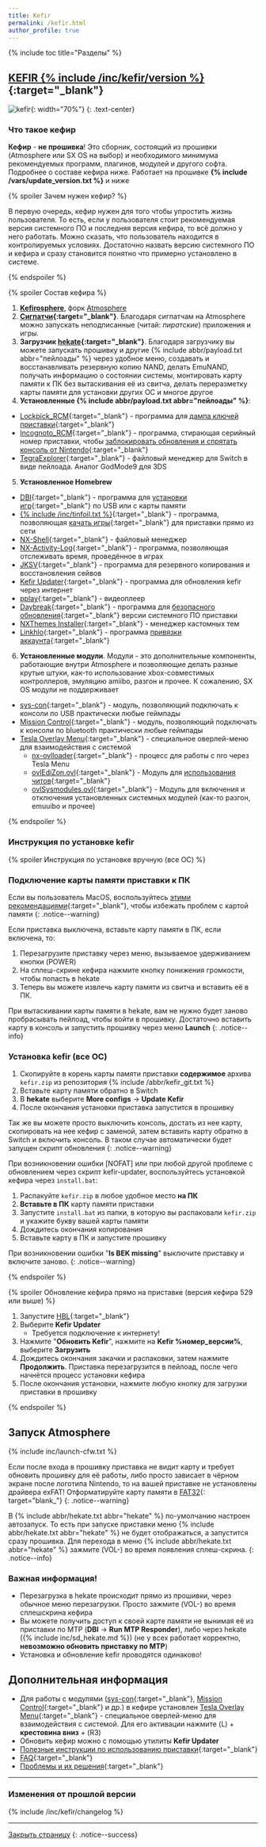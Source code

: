 ```yaml
---
title: Kefir
permalink: /kefir.html
author_profile: true
---
```

{% include toc title="Разделы" %}

## [KEFIR {% include /inc/kefir/version %}](https://github.com/rashevskyv/kefir/releases){:target="_blank"}

![kefir](/images/kefir.png){: width="70%"}
{: .text-center}

### Что такое кефир

**Кефир** - **не прошивка**! Это сборник, состоящий из прошивки (Atmosphere или SX OS на выбор) и необходимого минимума рекомендуемых программ, плагинов, модулей и другого софта. Подробнее о составе кефира ниже. Работает на прошивке **{% include /vars/update_version.txt %}** и ниже 

{% spoiler Зачем нужен кефир? %}

В первую очередь, кефир нужен для того чтобы упростить жизнь пользователя. То есть, если у пользователя стоит рекомендуемая версия системного ПО и последняя версия кефира, то всё должно у него работать. Можно сказать, что пользователь находится в контролируемых условиях. Достаточно назвать версию системного ПО и кефира и сразу становится понятно что примерно установлено в системе. 

{% endspoiler %}

{% spoiler Состав кефира %}

1. **[Kefirosphere](https://github.com/rashevskyv/Kefirosphere)**, форк [Atmosphere](https://github.com/Atmosphere-NX/Atmosphere)
2. **[Сигпатчи](https://github.com/ITotalJustice/patches/releases){:target="_blank"}**. Благодаря сигпатчам на Atmosphere можно запускать неподписанные (читай: *пиратские*) приложения и игры. 
3. **Загрузчик [hekate](https://github.com/CTCaer/hekate){:target="_blank"}**. Благодаря загрузчику вы можете запускать прошивку и другие {% include abbr/payload.txt abbr="пейлоады" %} через удобное меню, создавать и восстанавливать резервную копию NAND, делать EmuNAND, получать информацию о состоянии системы, монтировать карту памяти к ПК без вытаскивания её из свитча, делать переразметку карты памяти для установки других ОС и многое другое
4. **Установленные {% include abbr/payload.txt abbr="пейлоады" %}**:
  * [Lockpick_RCM](https://github.com/rashevskyv/Lockpick_RCM){:target="_blank"} - программа для [дампа ключей приставки](backup-nand#часть-iii---дампим-ключи){:target="_blank"}
  * [Incognoto_RCM](https://github.com/arch-box/Incognito_RCM){:target="_blank"} - программа, стирающая серийный номер приставки, чтобы [заблокировать обновления и спрятать консоль от Nintendo](https://switch.customfw.xyz/block-update){:target="_blank"}
  * [TegraExplorer](https://github.com/rashevskyv/TegraExplorer/){:target="_blank"} - файловый менеджер для Switch в виде пейлоада. Аналог GodMode9 для 3DS
5. **Установленное Homebrew**
  * [DBI](https://github.com/rashevskyv/dbi){:target="_blank"} - программа для [установки игр](games){:target="_blank"} по USB или с карты памяти
  * [{% include /inc/tinfoil.txt %}](http://tinfoil.io){:target="_blank"} - программа, позволяющая [качать игры](tinfoil){:target="_blank"} для приставки прямо из сети 
  * [NX-Shell](https://github.com/joel16/NX-Shell){:target="_blank"} - файловый менеджер
  * [NX-Activity-Log](https://github.com/tallbl0nde/NX-Activity-Log){:target="_blank"} - программа, позволяющая отслеживать время, проведённое в играх
  * [JKSV](https://github.com/J-D-K/JKSV/){:target="_blank"} - программа для резервного копирования и восстановления сейвов
  * [Kefir Updater](https://github.com/rashevskyv/kefir-updater){:target="_blank"} - программа для обновления kefir через интернет
  * [pplay](https://github.com/Cpasjuste/pplay){:target="_blank"} - видеоплеер 
  * [Daybreak](https://github.com/Atmosphere-NX/Atmosphere/tree/0.14.1/troposphere/daybreak){:target="_blank"} - программа для [безопасного обновления](update-to-latest){:target="_blank"} версии системного ПО приставки
  * [NXThemes Installer](https://github.com/exelix11/SwitchThemeInjector){:target="_blank"} - менеджер кастомных тем 
  * [Linkhlo](https://github.com/rdmrocha/linkalho){:target="_blank"} - программа [привязки аккаунта](link-account){:target="_blank"}
6. **Установленные модули**. Модули - это дополнительные компоненты, работающие внутри Atmosphere и позволяющие делать разные крутые штуки, как-то использование xbox-сoвместимых контроллеров, эмуляцию amiibo, разгон и прочее. К сожалению, SX OS модули не поддерживает
  * [sys-con](https://github.com/cathery/sys-con){:target="_blank"} - модуль, позволяющий подключать к консоли по USB практически любые геймпады
  * [Mission Control](https://github.com/ndeadly/MissionControl){:target="_blank"} - модуль, позволяющий подключать к консоли по bluetooth практически любые геймпады
  * [Tesla Overlay Menu](https://github.com/WerWolv/Tesla-Menu/){:target="_blank"} - специальное оверлей-меню для взаимодействия с системой
    - [nx-ovlloader](https://github.com/WerWolv/nx-ovlloader//){:target="_blank"} - процесс для работы с nro через Tesla Menu
    - [ovlEdiZon.ovl](https://werwolv.net/downloads/EdiZonOverlay.zip){:target="_blank"} - Модуль для [использования читов](cheats){:target="_blank"}
    - [ovlSysmodules.ovl](https://github.com/WerWolv/ovl-sysmodules/){:target="_blank"} - Модуль для включения и отключения установленных системных модулей (как-то разгон, emuuibo и прочее)

{% endspoiler %}

### Инструкция по установке kefir 

{% spoiler Инструкция по установке вручную (все ОС) %}

### Подключение карты памяти приставки к ПК

Если вы пользователь MacOS, воспользуйтесь [этими рекомендациями](sd-macos){:target="_blank"}, чтобы избежать проблем с картой памяти
{: .notice--warning}

Если приставка выключена, вставьте карту памяти в ПК, если включена, то: 
1. Перезагрузите приставку через меню, вызываемое удерживанием кнопки (POWER) 
1. На сплеш-скрине кефира нажмите кнопку понижения громкости, чтобы попасть в hekate 
1. Теперь вы можете извлечь карту памяти из свитча и вставить её в ПК. 

При вытаскивании карты памяти в hekate, вам не нужно будет заново пробрасывать пейлоад, чтобы войти в прошивку. Достаточно вставить карту в консоль и запустить прошивку через меню **Launch**
{: .notice--info}

### Установка kefir (все ОС)

1. Скопируйте в корень карты памяти приставки **содержимое** архива `kefir.zip` из репозитория {% include /abbr/kefir_git.txt %}
1. Вставьте карту памяти обратно в Switch 
1. В **hekate** выберите **More configs** -> **Update Kefir**
1. После окончания установки приставка запустится в прошивку

Так же вы можете просто выключить консоль, достать из нее карту, скопировать на нее кефир с заменой, затем вставить карту обратно в Switch и включить консоль. В таком случае автоматически будет запущен скрипт обновления
{: .notice--warning}

При возникновении ошибки [NOFAT] или при любой другой проблеме с обновлением через скрипт kefir-updater, воспользуйтесь установкой кефира через `install.bat`: 

1. Распакуйте `kefir.zip` в любое удобное место **на ПК**
1. **Вставьте в ПК** карту памяти приставки
1. Запустите `install.bat` из папки, в которую вы распаковали `kefir.zip` и укажите букву вашей карты памяти
1. Дождитесь окончания копирования
1. Вставьте карту в ПК и запустите прошивку

При возникновении ошибки "**Is BEK missing**" выключите приставку и включите заново.
{: .notice--warning}

{% endspoiler %}

{% spoiler Обновление кефира прямо на приставке (версия кефира 529 или выше) %}

1. Запустите [HBL](hbl){:target="_blank"}
1. Выберите **Kefir Updater**
    * Требуется подключение к интернету!
1. Нажмите "**Обновить Kefir**", нажмите на **Kefir %номер_версии%**, выберите **Загрузить**
1. Дождитесь окончания закачки и распаковки, затем нажмите **Продолжить**. Приставка перезагрузится в пейлоад, после чего начнётся процесс установки кефира
1. После окончания установки, нажмите любую кнопку для загрузки приставки в прошивку 

{% endspoiler %}


## Запуск Atmosphere 
{% include inc/launch-cfw.txt %}

Если после входа в прошивку приставка не видит карту и требует обновить прошивку для её работы, либо просто зависает в чёрном экране после логотипа Nintendo, то на вашей приставке не установлены драйвера exFAT! Отформатируйте карту памяти в [FAT32](https://format.customfw.xyz){: target="blank_"}
{: .notice--warning}

В {% include abbr/hekate.txt abbr="hekate" %} по-умолчанию настроен автозапуск. То есть при запуске приставки меню {% include abbr/hekate.txt abbr="hekate" %} не будет отображаться, а запустится сразу прошивка. Для перехода в меню {% include abbr/hekate.txt abbr="hekate" %} зажмите (VOL-) во время появления сплеш-скрина.
{: .notice--info}

### **Важная информация!**

  * Перезагрузка в hekate происходит прямо из прошивки, через обычное меню перезагрузки. Просто зажмите (VOL-) во время сплешскрина кефира
  * Вы можете получить доступ к своей карте памяти не вынимая её из приставки по MTP (**DBI** -> **Run MTP Responder**), либо через hekate ({% include inc/sd_hekate.md %}) (не у всех работает корректно, **невозможно обновить приставку по MTP**)
  * Установка и обновление kefir проводятся одинаково!

## Дополнительная информация 
* Для работы с модулями ([sys-con](https://github.com/cathery/sys-con/releases/latest){:target="_blank"}, [Mission Control](https://github.com/ndeadly/MissionControl){:target="_blank"} и др.) в кефире установлен [Tesla Overlay Menu](https://github.com/WerWolv/Tesla-Menu/releases){:target="_blank"} - специальное оверлей-меню для взаимодействия с системой. Для его активации нажмите (L) + **крестовина вниз** + (R3)
* Обновить кефир можно с помощью утилиты **Kefir Updater**
* [Полезные инструкции по использованию приставки](usage){:target="_blank"}
* [FAQ](faq){:target="_blank"}
* [Проблемы и их решения](troubleshooting){:target="_blank"}
____

### Изменения от прошлой версии

{% include /inc/kefir/changelog %}

____

[Закрыть страницу](javascript:window.close();)
{: .notice--success}